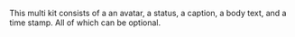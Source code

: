 This multi kit consists of a an avatar, a status, a caption, a body text, and a time stamp. All of which can be optional.
